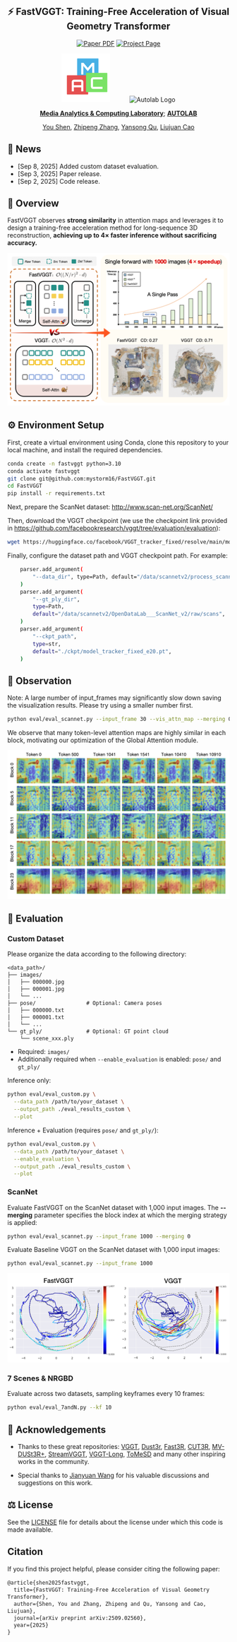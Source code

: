<div align="center">
<h2>⚡️ FastVGGT: Training-Free Acceleration of Visual Geometry Transformer</h2>
  
<p align="center">
  <a href="https://arxiv.org/abs/2509.02560"><img src="https://img.shields.io/badge/arXiv-FastVGGT-red?logo=arxiv" alt="Paper PDF"></a>
  <a href="https://mystorm16.github.io/fastvggt/"><img src="https://img.shields.io/badge/Project_Page-FastVGGT-yellow" alt="Project Page"></a>
</p>
  
<img src="assets/maclab_logo.png" alt="Maclab Logo" width="110" style="margin-right: 40px;">
<img src="assets/autolab_logo.png" alt="Autolab Logo" width="110">


**[Media Analytics & Computing Laboratory](https://mac.xmu.edu.cn/)**; **[AUTOLAB](https://zhipengzhang.cn/)**


[You Shen](https://mystorm16.github.io/), [Zhipeng Zhang](https://zhipengzhang.cn/), [Yansong Qu](https://quyans.github.io/), [Liujuan Cao](https://mac.xmu.edu.cn/ljcao/)
</div>


## 📰 News
- [Sep 8, 2025] Added custom dataset evaluation.
- [Sep 3, 2025] Paper release.
- [Sep 2, 2025] Code release.

## 🔭 Overview

FastVGGT observes **strong similarity** in attention maps and leverages it to design a training-free acceleration method for long-sequence 3D reconstruction, **achieving up to 4× faster inference without sacrificing accuracy.**

<img src="assets/main.png" alt="Autolab Logo" width="">


## ⚙️ Environment Setup
First, create a virtual environment using Conda, clone this repository to your local machine, and install the required dependencies.


```bash
conda create -n fastvggt python=3.10
conda activate fastvggt
git clone git@github.com:mystorm16/FastVGGT.git
cd FastVGGT
pip install -r requirements.txt
```

Next, prepare the ScanNet dataset: http://www.scan-net.org/ScanNet/

Then, download the VGGT checkpoint (we use the checkpoint link provided in https://github.com/facebookresearch/vggt/tree/evaluation/evaluation):
```bash
wget https://huggingface.co/facebook/VGGT_tracker_fixed/resolve/main/model_tracker_fixed_e20.pt
```

Finally, configure the dataset path and VGGT checkpoint path. For example:
```bash
    parser.add_argument(
        "--data_dir", type=Path, default="/data/scannetv2/process_scannet"
    )
    parser.add_argument(
        "--gt_ply_dir",
        type=Path,
        default="/data/scannetv2/OpenDataLab___ScanNet_v2/raw/scans",
    )
    parser.add_argument(
        "--ckpt_path",
        type=str,
        default="./ckpt/model_tracker_fixed_e20.pt",
    )
```


## 💎 Observation

Note: A large number of input_frames may significantly slow down saving the visualization results. Please try using a smaller number first.
```bash
python eval/eval_scannet.py --input_frame 30 --vis_attn_map --merging 0
```

We observe that many token-level attention maps are highly similar in each block, motivating our optimization of the Global Attention module.

<img src="assets/attn_map.png" alt="Autolab Logo" width="">



## 🏀 Evaluation
### Custom Dataset
Please organize the data according to the following directory:
```
<data_path>/
├── images/       
│   ├── 000000.jpg
│   ├── 000001.jpg
│   └── ...
├── pose/                # Optional: Camera poses
│   ├── 000000.txt 
│   ├── 000001.txt
│   └── ...
└── gt_ply/              # Optional: GT point cloud
    └── scene_xxx.ply   
```
- Required: `images/`
- Additionally required when `--enable_evaluation` is enabled: `pose/` and `gt_ply/`

Inference only:

```bash
python eval/eval_custom.py \
  --data_path /path/to/your_dataset \
  --output_path ./eval_results_custom \
  --plot
```

Inference + Evaluation (requires `pose/` and `gt_ply/`):

```bash
python eval/eval_custom.py \
  --data_path /path/to/your_dataset \
  --enable_evaluation \
  --output_path ./eval_results_custom \
  --plot
```

### ScanNet
Evaluate FastVGGT on the ScanNet dataset with 1,000 input images. The **--merging** parameter specifies the block index at which the merging strategy is applied:

```bash
python eval/eval_scannet.py --input_frame 1000 --merging 0
```

Evaluate Baseline VGGT on the ScanNet dataset with 1,000 input images:
```bash
python eval/eval_scannet.py --input_frame 1000
```
<img src="assets/vs.png" alt="Autolab Logo" width="">

### 7 Scenes & NRGBD
Evaluate across two datasets, sampling keyframes every 10 frames:
```bash
python eval/eval_7andN.py --kf 10
```

## 🍺 Acknowledgements

- Thanks to these great repositories: [VGGT](https://github.com/facebookresearch/vggt), [Dust3r](https://github.com/naver/dust3r),  [Fast3R](https://github.com/facebookresearch/fast3r), [CUT3R](https://github.com/CUT3R/CUT3R), [MV-DUSt3R+](https://github.com/facebookresearch/mvdust3r), [StreamVGGT](https://github.com/wzzheng/StreamVGGT), [VGGT-Long](https://github.com/DengKaiCQ/VGGT-Long), [ToMeSD](https://github.com/dbolya/tomesd) and many other inspiring works in the community.

- Special thanks to [Jianyuan Wang](https://jytime.github.io/) for his valuable discussions and suggestions on this work.

<!-- ## ✍️ Checklist

- [ ] Release the evaluation code on 7 Scenes / NRGBD -->


## ⚖️ License
See the [LICENSE](./LICENSE.txt) file for details about the license under which this code is made available.

## Citation

If you find this project helpful, please consider citing the following paper:
```
@article{shen2025fastvggt,
  title={FastVGGT: Training-Free Acceleration of Visual Geometry Transformer},
  author={Shen, You and Zhang, Zhipeng and Qu, Yansong and Cao, Liujuan},
  journal={arXiv preprint arXiv:2509.02560},
  year={2025}
}
```